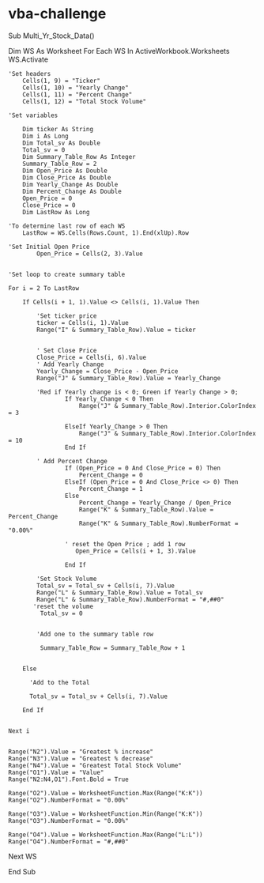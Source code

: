 # vba-challenge


Sub Multi_Yr_Stock_Data()

Dim WS As Worksheet
    For Each WS In ActiveWorkbook.Worksheets
    WS.Activate

    'Set headers
        Cells(1, 9) = "Ticker"
        Cells(1, 10) = "Yearly Change"
        Cells(1, 11) = "Percent Change"
        Cells(1, 12) = "Total Stock Volume"
    
    'Set variables
    
        Dim ticker As String
        Dim i As Long
        Dim Total_sv As Double
        Total_sv = 0
        Dim Summary_Table_Row As Integer
        Summary_Table_Row = 2
        Dim Open_Price As Double
        Dim Close_Price As Double
        Dim Yearly_Change As Double
        Dim Percent_Change As Double
        Open_Price = 0
        Close_Price = 0
        Dim LastRow As Long
        
    'To determine last row of each WS
        LastRow = WS.Cells(Rows.Count, 1).End(xlUp).Row
    
    'Set Initial Open Price
            Open_Price = Cells(2, 3).Value
    
         
    'Set loop to create summary table
    
    For i = 2 To LastRow
    
        If Cells(i + 1, 1).Value <> Cells(i, 1).Value Then
        
            'Set ticker price
            ticker = Cells(i, 1).Value
            Range("I" & Summary_Table_Row).Value = ticker
            
            
            ' Set Close Price
            Close_Price = Cells(i, 6).Value
            ' Add Yearly Change
            Yearly_Change = Close_Price - Open_Price
            Range("J" & Summary_Table_Row).Value = Yearly_Change
            
            'Red if Yearly change is < 0; Green if Yearly Change > 0;
                    If Yearly_Change < 0 Then
                        Range("J" & Summary_Table_Row).Interior.ColorIndex = 3
                    
                    ElseIf Yearly_Change > 0 Then
                        Range("J" & Summary_Table_Row).Interior.ColorIndex = 10
                    End If
    
            ' Add Percent Change
                    If (Open_Price = 0 And Close_Price = 0) Then
                        Percent_Change = 0
                    ElseIf (Open_Price = 0 And Close_Price <> 0) Then
                        Percent_Change = 1
                    Else
                        Percent_Change = Yearly_Change / Open_Price
                        Range("K" & Summary_Table_Row).Value = Percent_Change
                        Range("K" & Summary_Table_Row).NumberFormat = "0.00%"
                    
                    ' reset the Open Price ; add 1 row
                       Open_Price = Cells(i + 1, 3).Value
                           
                    End If
        
            'Set Stock Volume
            Total_sv = Total_sv + Cells(i, 7).Value
            Range("L" & Summary_Table_Row).Value = Total_sv
            Range("L" & Summary_Table_Row).NumberFormat = "#,##0"
           'reset the volume
             Total_sv = 0
             
             
            'Add one to the summary table row
             
             Summary_Table_Row = Summary_Table_Row + 1
             
        
        Else
            
          'Add to the Total
          
          Total_sv = Total_sv + Cells(i, 7).Value
          
        End If
    
        
    Next i

    
    Range("N2").Value = "Greatest % increase"
    Range("N3").Value = "Greatest % decrease"
    Range("N4").Value = "Greatest Total Stock Volume"
    Range("O1").Value = "Value"
    Range("N2:N4,O1").Font.Bold = True
    
    Range("O2").Value = WorksheetFunction.Max(Range("K:K"))
    Range("O2").NumberFormat = "0.00%"
    
    Range("O3").Value = WorksheetFunction.Min(Range("K:K"))
    Range("O3").NumberFormat = "0.00%"
    
    Range("O4").Value = WorksheetFunction.Max(Range("L:L"))
    Range("O4").NumberFormat = "#,##0"
    
    
Next WS

End Sub

